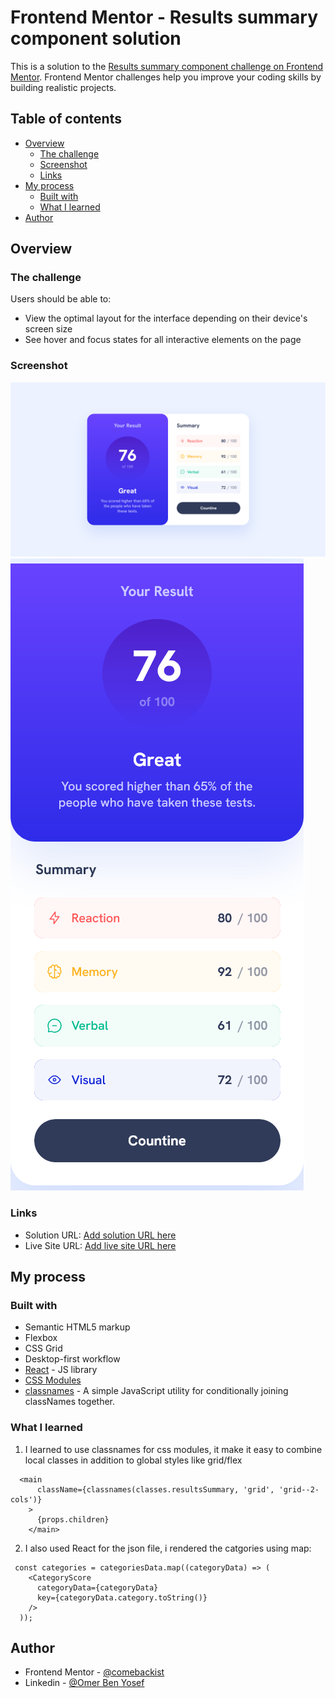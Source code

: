 # Frontend Mentor - Results summary component solution

This is a solution to the [Results summary component challenge on Frontend Mentor](https://www.frontendmentor.io/challenges/results-summary-component-CE_K6s0maV). Frontend Mentor challenges help you improve your coding skills by building realistic projects.

## Table of contents

- [Overview](#overview)
  - [The challenge](#the-challenge)
  - [Screenshot](#screenshot)
  - [Links](#links)
- [My process](#my-process)
  - [Built with](#built-with)
  - [What I learned](#what-i-learned)
- [Author](#author)

## Overview

### The challenge

Users should be able to:

- View the optimal layout for the interface depending on their device's screen size
- See hover and focus states for all interactive elements on the page

### Screenshot

![](./assets/images/final-build-desktop.png)
![](./assets/images/final-build-mobile.png)

### Links

- Solution URL: [Add solution URL here](https://your-solution-url.com)
- Live Site URL: [Add live site URL here](https://your-live-site-url.com)

## My process

### Built with

- Semantic HTML5 markup
- Flexbox
- CSS Grid
- Desktop-first workflow
- [React](https://reactjs.org/) - JS library
- [CSS Modules](https://github.com/css-modules/css-modules)
- [classnames](https://www.npmjs.com/package/classnames/) - A simple JavaScript utility for conditionally joining classNames together.

### What I learned

1. I learned to use classnames for css modules, it make it easy to combine local classes in addition to global styles like grid/flex

```React
  <main
      className={classnames(classes.resultsSummary, 'grid', 'grid--2-cols')}
    >
      {props.children}
    </main>
```

2. I also used React for the json file, i rendered the catgories using map:

```React
 const categories = categoriesData.map((categoryData) => (
    <CategoryScore
      categoryData={categoryData}
      key={categoryData.category.toString()}
    />
  ));
```

## Author

- Frontend Mentor - [@comebackist](https://www.frontendmentor.io/profile/comebackist)
- Linkedin - [@Omer Ben Yosef](https://www.linkedin.com/in/oby-se/)
